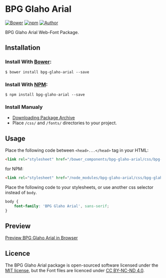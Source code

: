 # BPG Glaho Arial

[![Bower](https://img.shields.io/bower/v/bpg-glaho-arial.svg)](http://bower.io/search/?q=bpg-glaho-arial)
[![npm](https://img.shields.io/npm/v/bpg-glaho-arial.svg)](https://www.npmjs.com/package/bpg-glaho-arial)
[![Author](https://img.shields.io/badge/Font_Author-Besarion_Gugushvili-blue.svg)](https://github.com/web-fonts/bpg-glaho-arial)

BPG Glaho Arial Web-Font Package.

## Installation

### Install With [Bower](http://bower.io):

```
$ bower install bpg-glaho-arial --save
```

### Install With [NPM](https://www.npmjs.com):

```
$ npm install bpg-glaho-arial --save
```

### Install Manualy

* [Downloading Package Archive](https://github.com/web-fonts/bpg-glaho-arial/archive/master.zip)
* Place `/css/` and `/fonts/` directories to your project.

## Usage

Place the following code between `<head>...</head>` tag in your HTML:

```html
<link rel="stylesheet" href="/bower_components/bpg-glaho-arial/css/bpg-glaho-arial.css">
```

for NPM:

```html
<link rel="stylesheet" href="/node_modules/bpg-glaho-arial/css/bpg-glaho-arial.css">
```

Place the following code to your stylesheets, or use another css selector instead of `body`.

```css
body {
    font-family: 'BPG Glaho Arial', sans-serif;
}
```

## Preview

[Preview BPG Glaho Arial in Browser](http://web-fonts.ge/bpg-glaho-arial)

## Licence

The BPG Glaho Arial package is open-sourced software licensed under the [MIT license](http://opensource.org/licenses/MIT), but the Font files are licenced under [CC BY-NC-ND 4.0](http://creativecommons.org/licenses/by-nc-nd/4.0/).